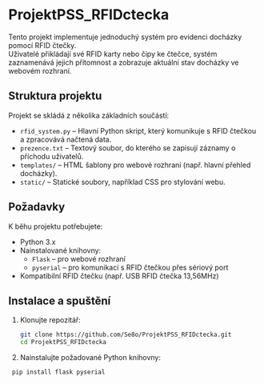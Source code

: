 # ProjektPSS_RFIDctecka

Tento projekt implementuje jednoduchý systém pro evidenci docházky pomocí RFID čtečky.  
Uživatelé přikládají své RFID karty nebo čipy ke čtečce, systém zaznamenává jejich přítomnost a zobrazuje aktuální stav docházky ve webovém rozhraní.

## Struktura projektu

Projekt se skládá z několika základních součástí:

- `rfid_system.py` – Hlavní Python skript, který komunikuje s RFID čtečkou a zpracovává načtená data.
- `prezence.txt` – Textový soubor, do kterého se zapisují záznamy o příchodu uživatelů.
- `templates/` – HTML šablony pro webové rozhraní (např. hlavní přehled docházky).
- `static/` – Statické soubory, například CSS pro stylování webu.

## Požadavky

K běhu projektu potřebujete:

- Python 3.x
- Nainstalované knihovny:
  - `Flask` – pro webové rozhraní
  - `pyserial` – pro komunikaci s RFID čtečkou přes sériový port
- Kompatibilní RFID čtečku (např. USB RFID čtečka 13,56MHz)

##  Instalace a spuštění

1. Klonujte repozitář:

   ```bash
   git clone https://github.com/Se8o/ProjektPSS_RFIDctecka.git
   cd ProjektPSS_RFIDctecka

2. Nainstalujte požadované Python knihovny:
  ```bash
   pip install flask pyserial

